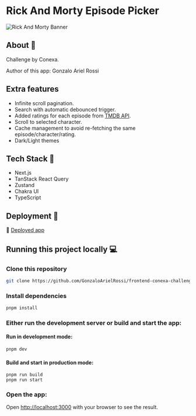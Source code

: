 # Rick And Morty Episode Picker

![Rick And Morty Banner](https://i.postimg.cc/dtPm6GJp/o6cwlzg3exk41.png)

## About 📃

Challenge by Conexa.

Author of this app: Gonzalo Ariel Rossi

## Extra features

- Infinite scroll pagination.
- Search with automatic debounced trigger.
- Added ratings for each episode from [TMDB API](https://developer.themoviedb.org/reference/intro/getting-started).
- Scroll to selected character.
- Cache management to avoid re-fetching the same episode/character/rating.
- Dark/Light themes

## Tech Stack 🔮

- Next.js
- TanStack React Query
- Zustand
- Chakra UI
- TypeScript

## Deployment 🚀

🔗 [Deployed app](https://gonzalorossi-conexa.vercel.app/)

## Running this project locally 💻

### Clone this repository

```bash
git clone https://github.com/GonzaloArielRossi/frontend-conexa-challenge.git
```

### Install dependencies

```bash
pnpm install
```

### Either run the development server or build and start the app:

#### Run in development mode:

```bash
pnpm dev
```

#### Build and start in production mode:

```
pnpm run build
pnpm run start
```

### Open the app:

Open [http://localhost:3000](http://localhost:3000) with your browser to see the result.

